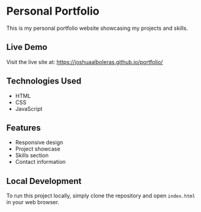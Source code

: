 # Personal Portfolio

This is my personal portfolio website showcasing my projects and skills.

## Live Demo

Visit the live site at: https://joshuaalboleras.github.io/portfolio/

## Technologies Used

- HTML
- CSS
- JavaScript

## Features

- Responsive design
- Project showcase
- Skills section
- Contact information

## Local Development

To run this project locally, simply clone the repository and open `index.html` in your web browser. 